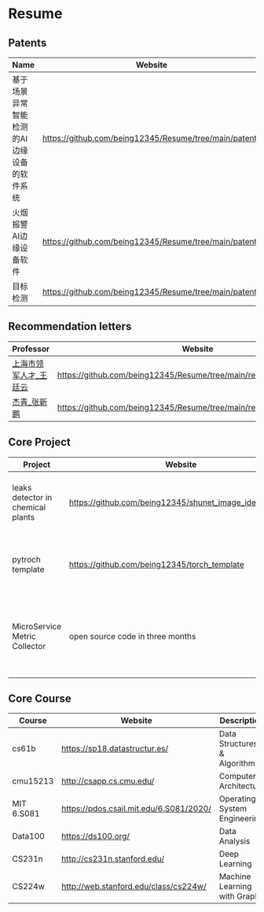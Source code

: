 # Resume
## Patents

|Name | Website
|  ----  | ----
|基于场景异常智能检测的AI边缘设备的软件系统| https://github.com/being12345/Resume/tree/main/patents
|火烟报警AI边缘设备软件|https://github.com/being12345/Resume/tree/main/patents
|目标检测|https://github.com/being12345/Resume/tree/main/patents

## Recommendation letters
|Professor| Website
|  ----  | ----
[上海市领军人才_王廷云](https://www.shu.edu.cn/info/1610/75588.html)|https://github.com/being12345/Resume/tree/main/recommendation_letters
[杰青_张新鹏](https://www.shu.edu.cn/info/1608/75523.htm)|https://github.com/being12345/Resume/tree/main/recommendation_letters


## Core Project
|  Project   | Website  |Description
|  ----  | ----  |  ----  
|leaks detector in chemical plants|https://github.com/being12345/shunet_image_identification|we only open image identification code of the system(demo video is [here](https://youtu.be/VXS-hr3zYXY))
pytroch template |  https://github.com/being12345/torch_template | awesome pytroch lightning template for training model
MicroService Metric Collector| open source code in three months | use Kubernetes deploy Microservices and prometheus and Jaeger to collect data


## Core Course

|  Course   | Website  |Description  |My Lab 
|  ----  | ----  |  ----  | ---- |
| cs61b   | https://sp18.datastructur.es/ | Data Structures & Algorithms|https://github.com/being12345/cs61b/tree/master |
| cmu15213  | http://csapp.cs.cmu.edu/ |Computer Architecture |
| MIT 6.S081 | https://pdos.csail.mit.edu/6.S081/2020/| Operating System Engineering | https://github.com/being12345/xv6
| Data100| https://ds100.org/ | Data Analysis| 
| CS231n | http://cs231n.stanford.edu/| Deep Learning| https://github.com/being12345/cs231n/tree/master
|CS224w | http://web.stanford.edu/class/cs224w/ | Machine Learning with Graphs | https://github.com/being12345/cs224w/tree/master
